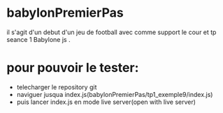 # babylonPremierPas
il s'agit d'un  debut d'un jeu de football avec comme support le cour et tp seance 1 Babylone js .
# pour pouvoir le tester:
- telecharger le repository git
- naviguer jusqua index.js(babylonPremierPas/tp1_exemple9/index.js)
- puis lancer index.js en mode live server(open with live server)
